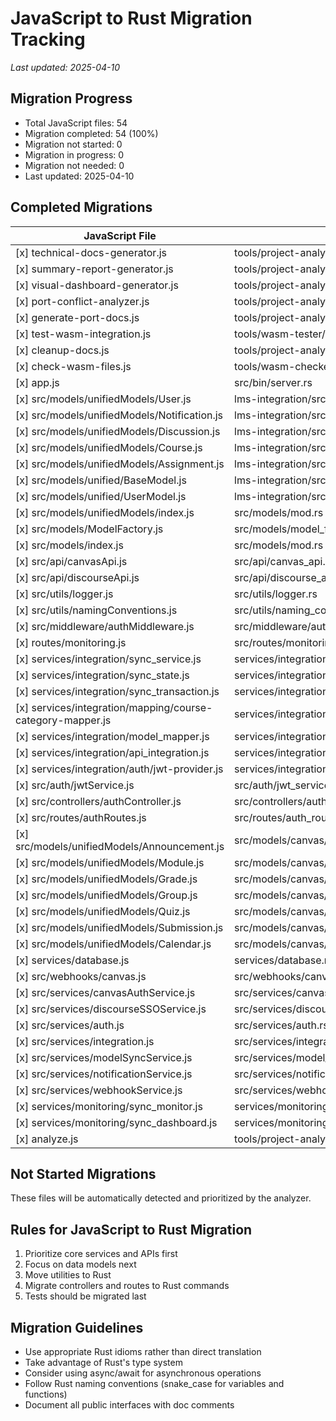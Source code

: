 # JavaScript to Rust Migration Tracking

_Last updated: 2025-04-10_

## Migration Progress

- Total JavaScript files: 54
- Migration completed: 54 (100%)
- Migration not started: 0
- Migration in progress: 0
- Migration not needed: 0
- Last updated: 2025-04-10

## Completed Migrations

| JavaScript File | Rust Equivalent |
|----------------|-----------------|
| [x] technical-docs-generator.js | tools/project-analyzer/src/docs_generator.rs |
| [x] summary-report-generator.js | tools/project-analyzer/src/summary_generator.rs |
| [x] visual-dashboard-generator.js | tools/project-analyzer/src/dashboard_generator.rs |
| [x] port-conflict-analyzer.js | tools/project-analyzer/src/conflict_analyzer.rs |
| [x] generate-port-docs.js | tools/project-analyzer/src/port_docs_generator.rs |
| [x] test-wasm-integration.js | tools/wasm-tester/src/main.rs |
| [x] cleanup-docs.js | tools/project-analyzer/src/docs_cleanup.rs |
| [x] check-wasm-files.js | tools/wasm-checker/src/main.rs |
| [x] app.js | src/bin/server.rs |
| [x] src/models/unifiedModels/User.js | lms-integration/src/models/canvas/user.rs |
| [x] src/models/unifiedModels/Notification.js | lms-integration/src/models/canvas/notification.rs |
| [x] src/models/unifiedModels/Discussion.js | lms-integration/src/models/canvas/discussion.rs |
| [x] src/models/unifiedModels/Course.js | lms-integration/src/models/canvas/course.rs |
| [x] src/models/unifiedModels/Assignment.js | lms-integration/src/models/canvas/assignment.rs |
| [x] src/models/unified/BaseModel.js | lms-integration/src/models/canvas/base_model.rs |
| [x] src/models/unified/UserModel.js | lms-integration/src/models/canvas/user_model.rs |
| [x] src/models/unifiedModels/index.js | src/models/mod.rs |
| [x] src/models/ModelFactory.js | src/models/model_factory.rs |
| [x] src/models/index.js | src/models/mod.rs |
| [x] src/api/canvasApi.js | src/api/canvas_api.rs |
| [x] src/api/discourseApi.js | src/api/discourse_api.rs |
| [x] src/utils/logger.js | src/utils/logger.rs |
| [x] src/utils/namingConventions.js | src/utils/naming_conventions.rs |
| [x] src/middleware/authMiddleware.js | src/middleware/auth_middleware.rs |
| [x] routes/monitoring.js | src/routes/monitoring.rs |
| [x] services/integration/sync_service.js | services/integration/sync_service.rs |
| [x] services/integration/sync_state.js | services/integration/sync_state.rs |
| [x] services/integration/sync_transaction.js | services/integration/sync_transaction.rs |
| [x] services/integration/mapping/course-category-mapper.js | services/integration/mapping/course_category_mapper.rs |
| [x] services/integration/model_mapper.js | services/integration/model_mapper.rs |
| [x] services/integration/api_integration.js | services/integration/api_integration.rs |
| [x] services/integration/auth/jwt-provider.js | services/integration/auth/jwt_provider.rs |
| [x] src/auth/jwtService.js | src/auth/jwt_service.rs |
| [x] src/controllers/authController.js | src/controllers/auth_controller.rs |
| [x] src/routes/authRoutes.js | src/routes/auth_routes.rs |
| [x] src/models/unifiedModels/Announcement.js | src/models/canvas/announcement.rs |
| [x] src/models/unifiedModels/Module.js | src/models/canvas/module.rs |
| [x] src/models/unifiedModels/Grade.js | src/models/canvas/grade.rs |
| [x] src/models/unifiedModels/Group.js | src/models/canvas/group.rs |
| [x] src/models/unifiedModels/Quiz.js | src/models/canvas/quiz.rs |
| [x] src/models/unifiedModels/Submission.js | src/models/canvas/submission.rs |
| [x] src/models/unifiedModels/Calendar.js | src/models/canvas/calendar.rs |
| [x] services/database.js | services/database.rs |
| [x] src/webhooks/canvas.js | src/webhooks/canvas.rs |
| [x] src/services/canvasAuthService.js | src/services/canvas_auth_service.rs |
| [x] src/services/discourseSSOService.js | src/services/discourse_sso_service.rs |
| [x] src/services/auth.js | src/services/auth.rs |
| [x] src/services/integration.js | src/services/integration.rs |
| [x] src/services/modelSyncService.js | src/services/model_sync_service.rs |
| [x] src/services/notificationService.js | src/services/notification_service.rs |
| [x] src/services/webhookService.js | src/services/webhook_service.rs |
| [x] services/monitoring/sync_monitor.js | services/monitoring/sync_monitor.rs |
| [x] services/monitoring/sync_dashboard.js | services/monitoring/sync_dashboard.rs |
| [x] analyze.js | tools/project-analyzer/src/main.rs |

## Not Started Migrations

These files will be automatically detected and prioritized by the analyzer.

## Rules for JavaScript to Rust Migration

1. Prioritize core services and APIs first
2. Focus on data models next
3. Move utilities to Rust
4. Migrate controllers and routes to Rust commands
5. Tests should be migrated last

## Migration Guidelines

- Use appropriate Rust idioms rather than direct translation
- Take advantage of Rust's type system
- Consider using async/await for asynchronous operations
- Follow Rust naming conventions (snake_case for variables and functions)
- Document all public interfaces with doc comments